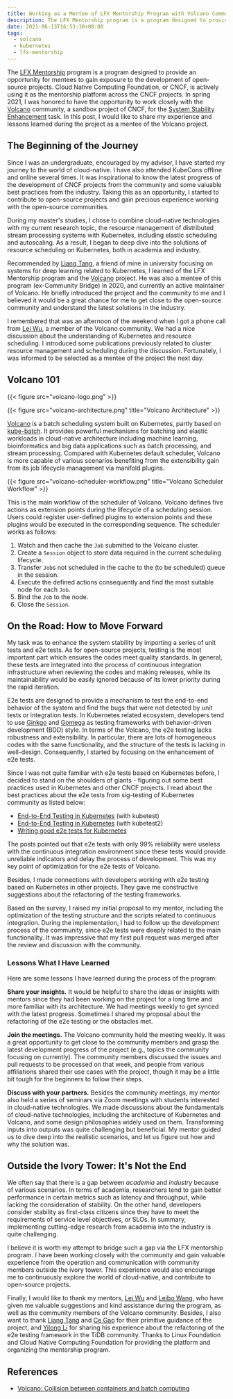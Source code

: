 ```yaml
---
title: Working as a Mentee of LFX Mentorship Program with Volcano Community
description: The LFX Mentorship program is a program designed to provide an opportunity for mentees to gain exposure to the development of open-source projects. I was honored to have the opportunity to work closely with the Volcano community, a sandbox project of CNCF, for the system stability enhancement task. In this post, I would like to share my experience and lessons learned during the project as a mentee of the Volcano project.
date: 2021-06-13T16:53:30+08:00
tags:
  - volcano
  - kubernetes
  - lfx-mentorship
---
```


The [LFX Mentorship](https://lfx.linuxfoundation.org/tools/mentorship/) program is a program designed to provide an opportunity for mentees to gain exposure to the development of open-source projects. Cloud Native Computing Foundation, or CNCF, is actively using it as the mentorship platform across the CNCF projects. In spring 2021, I was honored to have the opportunity to work closely with the [Volcano](https://github.com/volcano-sh/volcano) community, a sandbox project of CNCF, for the [System Stability Enhancement](https://github.com/cncf/mentoring/tree/master/lfx-mentorship/2021/01-Spring#system-stability-enhancement) task. In this post, I would like to share my experience and lessons learned during the project as a mentee of the Volcano project.

## The Beginning of the Journey

Since I was an undergraduate, encouraged by my advisor, I have started my journey to the world of cloud-native. I have also attended KubeCons offline and online several times. It was inspirational to know the latest progress of the development of CNCF projects from the community and some valuable best practices from the industry. Taking this as an opportunity, I started to contribute to open-source projects and gain precious experience working with the open-source communities.

During my master's studies, I chose to combine cloud-native technologies with my current research topic, the resource management of distributed stream processing systems with Kubernetes, including elastic scheduling and autoscaling. As a result, I began to deep dive into the solutions of resource scheduling on Kubernetes, both in academia and industry.

Recommended by [Liang Tang](https://github.com/shinytang6), a friend of mine in university focusing on systems for deep learning related to Kubernetes, I learned of the LFX Mentorship program and the [Volcano](https://github.com/volcano-sh/volcano) project. He was also a mentee of this program (ex-Community Bridge) in 2020, and currently an active maintainer of Volcano. He briefly introduced the project and the community to me and I believed it would be a great chance for me to get close to the open-source community and understand the latest solutions in the industry.

I remembered that was an afternoon of the weekend when I got a phone call from [Lei Wu](https://github.com/Thor-wl), a member of the Volcano community. We had a nice discussion about the understanding of Kubernetes and resource scheduling. I introduced some publications previously related to cluster resource management and scheduling during the discussion. Fortunately, I was informed to be selected as a mentee of the project the next day.

## Volcano 101

{{< figure src="volcano-logo.png" >}}

{{< figure src="volcano-architecture.png" title="Volcano Architecture" >}}

[Volcano](https://github.com/volcano-sh/volcano) is a batch scheduling system built on Kubernetes, partly based on [kube-batch](https://github.com/kubernetes-sigs/kube-batch). It provides powerful mechanisms for batching and elastic workloads in cloud-native architecture including machine learning, bioinformatics and big data applications such as batch processing, and stream processing. Compared with Kubernetes default scheduler, Volcano is more capable of various scenarios benefiting from the extensibility gain from its job lifecycle management via manifold plugins.

{{< figure src="volcano-scheduler-workflow.png" title="Volcano Scheduler Workflow" >}}

This is the main workflow of the scheduler of Volcano. Volcano defines five actions as extension points during the lifecycle of a scheduling session. Users could register user-defined plugins to extension points and these plugins would be executed in the corresponding sequence. The scheduler works as follows:

1. Watch and then cache the `Job` submitted to the Volcano cluster.
2. Create a `Session` object to store data required in the current scheduling lifecycle.
3. Transfer `Job`s not scheduled in the cache to the (to be scheduled) queue in the session.
4. Execute the defined actions consequently and find the most suitable node for each `Job`.
5. Bind the `Job` to the node.
6. Close the `Session`.

## On the Road: How to Move Forward

My task was to enhance the system stability by importing a series of unit tests and e2e tests. As for open-source projects, testing is the most important part which ensures the codes meet quality standards. In general, these tests are integrated into the process of continuous integration infrastructure when reviewing the codes and making releases, while its maintainability would be easily ignored because of its lower priority during the rapid iteration.

E2e tests are designed to provide a mechanism to test the end-to-end behavior of the system and find the bugs that were not detected by unit tests or integration tests. In Kubernetes related ecosystem, developers tend to use [Ginkgo](http://onsi.github.io/ginkgo/) and [Gomega](http://onsi.github.io/gomega/) as testing frameworks with behavior-driven development (BDD) style. In terms of the Volcano, the e2e testing lacks robustness and extensibility. In particular, there are lots of homogeneous codes with the same functionality, and the structure of the tests is lacking in well-design. Consequently, I started by focusing on the enhancement of e2e tests.

Since I was not quite familiar with e2e tests based on Kubernetes before, I decided to stand on the shoulders of giants - figuring out some best practices used in Kubernetes and other CNCF projects. I read about the best practices about the e2e tests from sig-testing of Kubernetes community as listed below:

- [End-to-End Testing in Kubernetes](https://github.com/kubernetes/community/blob/master/contributors/devel/sig-testing/e2e-tests.md) (with kubetest)
- [End-to-End Testing in Kubernetes](https://github.com/kubernetes/community/blob/master/contributors/devel/sig-testing/e2e-tests-kubetest2.md) (with kubetest2)
- [Writing good e2e tests for Kubernetes](https://github.com/kubernetes/community/blob/master/contributors/devel/sig-testing/writing-good-e2e-tests.md)

The posts pointed out that e2e tests with only 99% reliability were useless with the continuous integration environment since these tests would provide unreliable indicators and delay the process of development. This was my key point of optimization for the e2e tests of Volcano.

Besides, I made connections with developers working with e2e testing based on Kubernetes in other projects. They gave me constructive suggestions about the refactoring of the testing frameworks.

Based on the survey, I raised my initial proposal to my mentor, including the optimization of the testing structure and the scripts related to continuous integration. During the implementation, I had to follow up the development process of the community, since e2e tests were deeply related to the main functionality. It was impressive that my first pull request was merged after the review and discussion with the community.

### Lessons What I Have Learned

Here are some lessons I have learned during the process of the program:

**Share your insights.** It would be helpful to share the ideas or insights with mentors since they had been working on the project for a long time and more familiar with its architecture. We had meetings weekly to get synced with the latest progress. Sometimes I shared my proposal about the refactoring of the e2e testing or the obstacles met.

**Join the meetings.** The Volcano community held the meeting weekly. It was a great opportunity to get close to the community members and grasp the latest development progress of the project (e.g., topics the community focusing on currently). The community members discussed the issues and pull requests to be processed on that week, and people from various affiliations shared their use cases with the project, though it may be a little bit tough for the beginners to follow their steps.

**Discuss with your partners.** Besides the community meetings, my mentor also held a series of seminars via Zoom meetings with students interested in cloud-native technologies. We made discussions about the fundamentals of cloud-native technologies, including the architecture of Kubernetes and Volcano, and some design philosophies widely used on them. Transforming inputs into outputs was quite challenging but beneficial. My mentor guided us to dive deep into the realistic scenarios, and let us figure out how and why the solution was.

## Outside the Ivory Tower: It's Not the End

We often say that there is a gap between *academia* and *industry* because of various scenarios. In terms of academia, researchers tend to gain better performance in certain metrics such as latency and throughput, while lacking the consideration of stability. On the other hand, developers consider stability as first-class citizens since they have to meet the requirements of service level objectives, or SLOs. In summary, implementing cutting-edge research from academia into the industry is quite challenging.

I believe it is worth my attempt to bridge such a gap via the LFX mentorship program. I have been working closely with the community and gain valuable experience from the operation and communication with community members outside the ivory tower. This experience would also encourage me to continuously explore the world of cloud-native, and contribute to open-source projects.

Finally, I would like to thank my mentors, [Lei Wu](https://github.com/Thor-wl) and [Leibo Wang](https://github.com/william-wang), who have given me valuable suggestions and kind assistance during the program, as well as the community members of the Volcano community. Besides, I also want to thank [Liang Tang](https://github.com/shinytang6) and [Ce Gao](https://github.com/gaocegege) for their primitive guidance of the project, and [Yilong Li](https://github.com/dragonly) for sharing his experience about the refactoring of the e2e testing framework in the TiDB community. Thanks to Linux Foundation and Cloud Native Computing Foundation for providing the platform and organizing the mentorship program.

## References

- [Volcano: Collision between containers and batch computing](https://www.cncf.io/blog/2021/02/26/volcano-collision-between-containers-and-batch-computing/)
